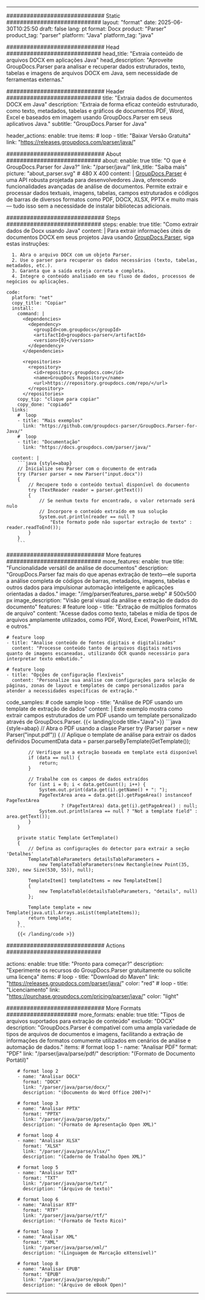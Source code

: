 


---
############################# Static ############################
layout: "format"
date:  2025-06-30T10:25:50
draft: false
lang: pt
format: Docx
product: "Parser"
product_tag: "parser"
platform: "Java"
platform_tag: "java"

############################# Head ############################
head_title: "Extraia conteúdo de arquivos DOCX em aplicações Java"
head_description: "Aproveite GroupDocs.Parser para analisar e recuperar dados estruturados, texto, tabelas e imagens de arquivos DOCX em Java, sem necessidade de ferramentas externas."

############################# Header ############################
title: "Extraia dados de documentos DOCX em Java" 
description: "Extraia de forma eficaz conteúdo estruturado, como texto, metadados, tabelas e gráficos de documentos PDF, Word, Excel e baseados em imagem usando GroupDocs.Parser em seus aplicativos Java."
subtitle: "GroupDocs.Parser for Java" 

header_actions:
  enable: true
  items:
    #  loop
    - title: "Baixar Versão Gratuita"
      link: "https://releases.groupdocs.com/parser/java/"
      
############################# About ############################
about:
    enable: true
    title: "O que é GroupDocs.Parser for Java?"
    link: "/parser/java/"
    link_title: "Saiba mais"
    picture: "about_parser.svg" # 480 X 400
    content: |
       [GroupDocs.Parser](/parser/java/) é uma API robusta projetada para desenvolvedores Java, oferecendo funcionalidades avançadas de análise de documentos. Permite extrair e processar dados textuais, imagens, tabelas, campos estruturados e códigos de barras de diversos formatos como PDF, DOCX, XLSX, PPTX e muito mais — tudo isso sem a necessidade de instalar bibliotecas adicionais.

############################# Steps ############################
steps:
    enable: true
    title: "Como extrair dados de Docx usando Java"
    content: |
      Para extrair informações úteis de documentos DOCX em seus projetos Java usando [GroupDocs.Parser](/parser/java/), siga estas instruções:
      
      1. Abra o arquivo DOCX com um objeto Parser.
      2. Use o parser para recuperar os dados necessários (texto, tabelas, metadados, etc.).
      3. Garanta que a saída esteja correta e completa.
      4. Integre o conteúdo analisado em seu fluxo de dados, processos de negócios ou aplicações.
   
    code:
      platform: "net"
      copy_title: "Copiar"
      install:
        command: |
          <dependencies>
            <dependency>
              <groupId>com.groupdocs</groupId>
              <artifactId>groupdocs-parser</artifactId>
              <version>{0}</version>
            </dependency>
          </dependencies>

          <repositories>
            <repository>
              <id>repository.groupdocs.com</id>
              <name>GroupDocs Repository</name>
              <url>https://repository.groupdocs.com/repo/</url>
            </repository>
          </repositories>
        copy_tip: "clique para copiar"
        copy_done: "copiado"
      links:
        #  loop
        - title: "Mais exemplos"
          link: "https://github.com/groupdocs-parser/GroupDocs.Parser-for-Java/"
        #  loop
        - title: "Documentação"
          link: "https://docs.groupdocs.com/parser/java/"
          
      content: |
        ```java {style=abap}
        // Inicialize seu Parser com o documento de entrada
        try (Parser parser = new Parser("input.docx"))
        {
            // Recupere todo o conteúdo textual disponível do documento
            try (TextReader reader = parser.getText())
            {
                // Se nenhum texto for encontrado, o valor retornado será nulo
                // Incorpore o conteúdo extraído em sua solução
                System.out.println(reader == null ? 
                    "Este formato pode não suportar extração de texto" : reader.readToEnd());
            }
        }
        ```            

############################# More features ############################
more_features:
  enable: true
  title: "Funcionalidade versátil de análise de documentos"
  description: "GroupDocs.Parser faz mais do que apenas extração de texto—ele suporta a análise completa de códigos de barras, metadados, imagens, tabelas e outros dados para impulsionar automação inteligente e aplicações orientadas a dados."
  image: "/img/parser/features_parse.webp" # 500x500 px
  image_description: "Visão geral visual da análise e extração de dados do documento"
  features:
    # feature loop
    - title: "Extração de múltiplos formatos de arquivo"
      content: "Acesse dados como texto, tabelas e mídia de tipos de arquivos amplamente utilizados, como PDF, Word, Excel, PowerPoint, HTML e outros."

    # feature loop
    - title: "Analise conteúdo de fontes digitais e digitalizadas"
      content: "Processe conteúdo tanto de arquivos digitais nativos quanto de imagens escaneadas, utilizando OCR quando necessário para interpretar texto embutido."

    # feature loop
    - title: "Opções de configuração flexíveis"
      content: "Personalize sua análise com configurações para seleção de páginas, zonas de layout e templates de campo personalizados para atender a necessidades específicas de extração."
      
  code_samples:
    # code sample loop
    - title: "Análise de PDF usando um template de extração de dados"
      content: |
        Este exemplo mostra como extrair campos estruturados de um PDF usando um template personalizado através de GroupDocs.Parser.
        {{< landing/code title="Java">}}
        ```java {style=abap}
        //  Abra o PDF usando a classe Parser
        try (Parser parser = new Parser("input.pdf"))
        {
            // Aplique o template de análise para extrair os dados definidos
            DocumentData data = parser.parseByTemplate(GetTemplate());

            // Verifique se a extração baseada em template está disponível
            if (data == null) {
                return;
            }

            // Trabalhe com os campos de dados extraídos
            for (int i = 0; i < data.getCount(); i++) {
                System.out.print(data.get(i).getName() + ": ");
                PageTextArea area = data.get(i).getPageArea() instanceof PageTextArea
                        ? (PageTextArea) data.get(i).getPageArea() : null;
                System.out.println(area == null ? "Not a template field" : area.getText());
            }
        }

        private static Template GetTemplate()
        {
            // Defina as configurações do detector para extrair a seção 'Detalhes'
            TemplateTableParameters detailsTableParameters = 
                new TemplateTableParameters(new Rectangle(new Point(35, 320), new Size(530, 55)), null);

            TemplateItem[] templateItems = new TemplateItem[]
            {
                new TemplateTable(detailsTableParameters, "details", null)
            };

            Template template = new Template(java.util.Arrays.asList(templateItems));
            return template;
        }
        ```
        {{< /landing/code >}}


############################# Actions ############################

actions:
  enable: true
  title: "Pronto para começar?"
  description: "Experimente os recursos do GroupDocs.Parser gratuitamente ou solicite uma licença"
  items:
    #  loop
    - title: "Download do Maven"
      link: "https://releases.groupdocs.com/parser/java/"
      color: "red"
        #  loop
    - title: "Licenciamento"
      link: "https://purchase.groupdocs.com/pricing/parser/java/"
      color: "light"


############################# More Formats #####################
more_formats:
    enable: true
    title: "Tipos de arquivos suportados para extração de conteúdo"
    exclude: "DOCX"
    description: "GroupDocs.Parser é compatível com uma ampla variedade de tipos de arquivos de documentos e imagens, facilitando a extração de informações de formatos comumente utilizados em cenários de análise e automação de dados."
    items: 
        # format loop 1
        - name: "Analisar PDF"
          format: "PDF"
          link: "/parser/java/parse/pdf/"
          description: "(Formato de Documento Portátil)"
          
        # format loop 2
        - name: "Analisar DOCX"
          format: "DOCX"
          link: "/parser/java/parse/docx/"
          description: "(Documento do Word Office 2007+)"
          
        # format loop 3
        - name: "Analisar PPTX"
          format: "PPTX"
          link: "/parser/java/parse/pptx/"
          description: "(Formato de Apresentação Open XML)"
          
        # format loop 4
        - name: "Analisar XLSX"
          format: "XLSX"
          link: "/parser/java/parse/xlsx/"
          description: "(Caderno de Trabalho Open XML)"
          
        # format loop 5
        - name: "Analisar TXT"
          format: "TXT"
          link: "/parser/java/parse/txt/"
          description: "(Arquivo de texto)"
          
        # format loop 6
        - name: "Analisar RTF"
          format: "RTF"
          link: "/parser/java/parse/rtf/"
          description: "(Formato de Texto Rico)"
          
        # format loop 7
        - name: "Analisar XML"
          format: "XML"
          link: "/parser/java/parse/xml/"
          description: "(Linguagem de Marcação eXtensível)"
          
        # format loop 8
        - name: "Analisar EPUB"
          format: "EPUB"
          link: "/parser/java/parse/epub/"
          description: "(Arquivo de eBook Open)"
         
          

---